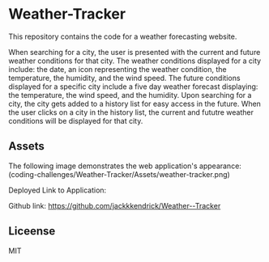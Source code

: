 # Weather-Tracker
This repository contains the code for a weather forecasting website. 

When searching for a city, the user is presented with the current and future weather conditions for that city. 
The weather conditions displayed for a city include: the date, an icon representing the weather condition, the temperature, the humidity, and the wind speed. 
The future conditions displayed for a specific city include a five day weather forecast displaying: the temperature, the wind speed, and the humidity.
Upon searching for a city, the city gets added to a history list for easy access in the future. 
When the user clicks on a city in the history list, the current and fututre weather conditions will be displayed for that city. 


## Assets

The following image demonstrates the web application's appearance:
(coding-challenges/Weather-Tracker/Assets/weather-tracker.png)

Deployed Link to Application:

Github link: 
https://github.com/jackkkendrick/Weather--Tracker
## Liceense
MIT